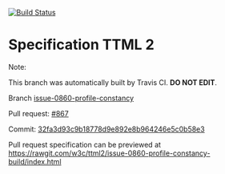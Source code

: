 [![Build Status](https://travis-ci.org/w3c/ttml2.svg?branch=issue-0860-profile-constancy)](https://travis-ci.org/w3c/ttml2)


# Specification TTML 2


Note:


This branch was automatically built by Travis CI. <b>DO NOT EDIT</b>.


 Branch [issue-0860-profile-constancy](https://github.com/w3c/ttml2/tree/issue-0860-profile-constancy)


 Pull request: [#867](https://github.com/w3c/ttml2/pull/867)


 Commit: [32fa3d93c9b18778d9e892e8b964246e5c0b58e3](https://github.com/w3c/ttml2/commit/32fa3d93c9b18778d9e892e8b964246e5c0b58e3)

Pull request specification can be previewed at https://rawgit.com/w3c/ttml2/issue-0860-profile-constancy-build/index.html



